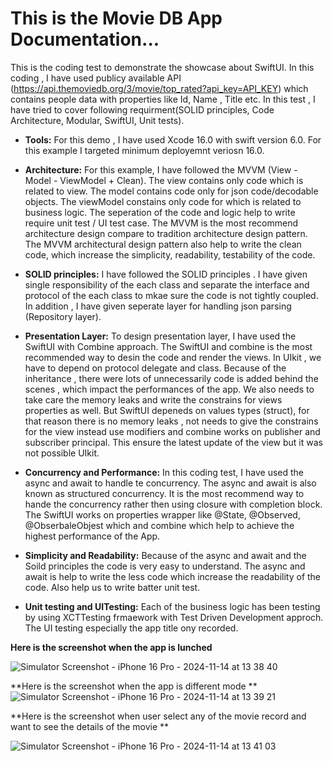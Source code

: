 # This is the Movie DB App Documentation...

This is the coding test to demonstrate the showcase about SwiftUI. In this coding , I have used publicy available API (https://api.themoviedb.org/3/movie/top_rated?api_key=API_KEY) which contains people data with properties like Id, Name , Title etc. In this test , I have tried to cover following requirment(SOLID principles, Code Architecture, Modular, SwiftUI, Unit tests).

* **Tools:** For this demo , I have used Xcode 16.0 with swift version 6.0. For this example I targeted minimum deployemnt veriosn 16.0.

* **Architecture:** For this example, I have followed the MVVM (View - Model - ViewModel + Clean). The view contains only code which is related to view. The model contains code only for json code/decodable objects. The viewModel constains only code for which is related to business logic. The seperation of the code and logic  help to write require unit test / UI test case. The MVVM is the most recommend architecture design compare to tradition architecture design pattern. The MVVM architectural design pattern also help to write the clean code, which increase the simplicity, readability, testability of the code.  

* **SOLID principles:** I have followed the SOLID principles . I have given single responsibility of the each class and separate the interface and protocol of the each class to mkae sure the code is not tightly coupled. In addition , I have given seperate layer for handling json parsing (Repository layer).

* **Presentation Layer:** To design presentation layer, I have used the SwiftUI with Combine approach. The SwiftUI and combine is the most recommended way to desin the code and render the views. In UIkit , we have to depend on protocol delegate and class. Because of the inheritance , there were lots of unnecessarily code is added behind the scenes , which impact the performances of the app. We also needs to take care the memory leaks and write the constrains for views properties as well. But SwiftUI depeneds on values types (struct), for that reason there is no memory leaks , not needs to give the constrains for the view instead use modifiers and combine works on publisher and subscriber principal. This ensure the latest update of the view but it was not possible UIkit.

* **Concurrency and Performance:** In this coding test, I have used the async and await to handle te concurrency. The async and await is also known as structured concurrency. It is the most recommend way to hande the concurrency rather then using closure with completion block. The SwiftUI works on properties wrapper like @State, @Observed, @ObserbaleObjest which and combine which help to achieve the highest performance of the App.

* **Simplicity and Readability:** Because of the async and await and the Soild principles  the code is very easy to understand. The async and await is help to write the less code which increase the readability of the code. Also help us to write batter unit test.

 * **Unit testing and  UITesting:** Each of the business logic has been testing by using XCTTesting frmaework with Test Driven Development approch. The UI testing especially the app title ony recorded.
   
**Here is the screenshot when the app is lunched**

![Simulator Screenshot - iPhone 16 Pro - 2024-11-14 at 13 38 40](https://github.com/user-attachments/assets/91de8008-839c-460e-9567-e0bd78906d53)

**Here is the screenshot when the app is different mode **
![Simulator Screenshot - iPhone 16 Pro - 2024-11-14 at 13 39 21](https://github.com/user-attachments/assets/6da09f6d-2941-4cb9-8535-e6b712ad703a)

**Here is the screenshot when user select any of the movie record and want to see the details of the movie **

![Simulator Screenshot - iPhone 16 Pro - 2024-11-14 at 13 41 03](https://github.com/user-attachments/assets/0d0327ba-ef74-44fa-a648-14ea32352899)
